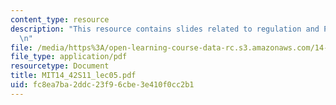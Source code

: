 ```yaml
---
content_type: resource
description: "This resource contains slides related to regulation and Pigouvian taxes.\r\
  \n"
file: /media/https%3A/open-learning-course-data-rc.s3.amazonaws.com/14-42-environmental-policy-and-economics-spring-2011/fc8ea7ba2ddc23f96cbe3e410f0cc2b1_MIT14_42S11_lec05.pdf
file_type: application/pdf
resourcetype: Document
title: MIT14_42S11_lec05.pdf
uid: fc8ea7ba-2ddc-23f9-6cbe-3e410f0cc2b1
---
```

